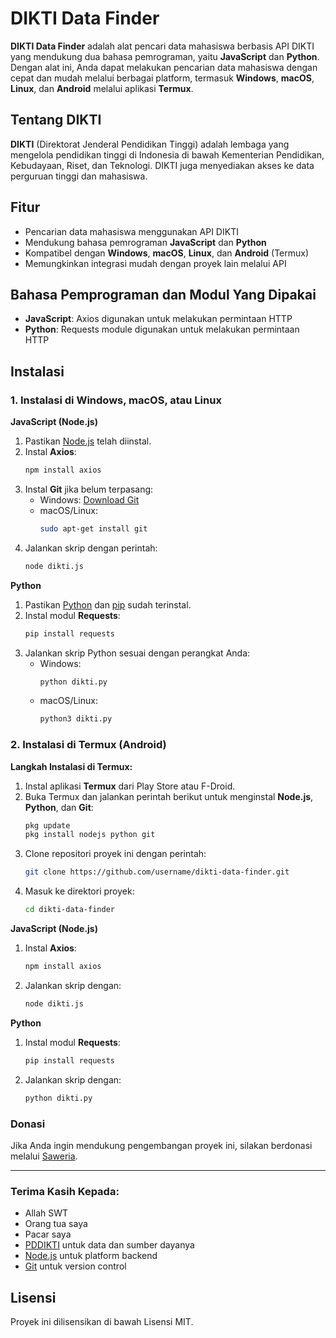# DIKTI Data Finder

**DIKTI Data Finder** adalah alat pencari data mahasiswa berbasis API DIKTI yang mendukung dua bahasa pemrograman, yaitu **JavaScript** dan **Python**. Dengan alat ini, Anda dapat melakukan pencarian data mahasiswa dengan cepat dan mudah melalui berbagai platform, termasuk **Windows**, **macOS**, **Linux**, dan **Android** melalui aplikasi **Termux**.

## Tentang DIKTI
**DIKTI** (Direktorat Jenderal Pendidikan Tinggi) adalah lembaga yang mengelola pendidikan tinggi di Indonesia di bawah Kementerian Pendidikan, Kebudayaan, Riset, dan Teknologi. DIKTI juga menyediakan akses ke data perguruan tinggi dan mahasiswa.

## Fitur
- Pencarian data mahasiswa menggunakan API DIKTI
- Mendukung bahasa pemrograman **JavaScript** dan **Python**
- Kompatibel dengan **Windows**, **macOS**, **Linux**, dan **Android** (Termux)
- Memungkinkan integrasi mudah dengan proyek lain melalui API

## Bahasa Pemprograman dan Modul Yang Dipakai
- **JavaScript**: Axios digunakan untuk melakukan permintaan HTTP
- **Python**: Requests module digunakan untuk melakukan permintaan HTTP

## Instalasi

### 1. Instalasi di Windows, macOS, atau Linux
**JavaScript (Node.js)**
1. Pastikan [Node.js](https://nodejs.org/) telah diinstal.
2. Instal **Axios**:
   ```bash
   npm install axios
   ```
3. Instal **Git** jika belum terpasang:
   - Windows: [Download Git](https://git-scm.com/download/win)
   - macOS/Linux:
     ```bash
     sudo apt-get install git
     ```
4. Jalankan skrip dengan perintah:
   ```bash
   node dikti.js
   ```

**Python**
1. Pastikan [Python](https://www.python.org/) dan [pip](https://pip.pypa.io/en/stable/installation/) sudah terinstal.
2. Instal modul **Requests**:
   ```bash
   pip install requests
   ```
3. Jalankan skrip Python sesuai dengan perangkat Anda:
   - Windows:
     ```bash
     python dikti.py
     ```
   - macOS/Linux:
     ```bash
     python3 dikti.py
     ```

### 2. Instalasi di Termux (Android)
**Langkah Instalasi di Termux:**
1. Instal aplikasi **Termux** dari Play Store atau F-Droid.
2. Buka Termux dan jalankan perintah berikut untuk menginstal **Node.js**, **Python**, dan **Git**:
   ```bash
   pkg update
   pkg install nodejs python git
   ```
3. Clone repositori proyek ini dengan perintah:
   ```bash
   git clone https://github.com/username/dikti-data-finder.git
   ```
4. Masuk ke direktori proyek:
   ```bash
   cd dikti-data-finder
   ```

**JavaScript (Node.js)**
1. Instal **Axios**:
   ```bash
   npm install axios
   ```
2. Jalankan skrip dengan:
   ```bash
   node dikti.js
   ```

**Python**
1. Instal modul **Requests**:
   ```bash
   pip install requests
   ```
2. Jalankan skrip dengan:
   ```bash
   python dikti.py
   ```

### Donasi

Jika Anda ingin mendukung pengembangan proyek ini, silakan berdonasi melalui [Saweria](https://saweria.co/maulananais).

---

### Terima Kasih Kepada:
- Allah SWT
- Orang tua saya
- Pacar saya
- [PDDIKTI](https://pddikti.kemdikbud.go.id) untuk data dan sumber dayanya
- [Node.js](https://nodejs.org) untuk platform backend
- [Git](https://git-scm.com) untuk version control

## Lisensi
Proyek ini dilisensikan di bawah Lisensi MIT.
